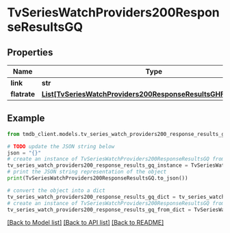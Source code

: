 # TvSeriesWatchProviders200ResponseResultsGQ


## Properties

Name | Type | Description | Notes
------------ | ------------- | ------------- | -------------
**link** | **str** |  | [optional] 
**flatrate** | [**List[TvSeriesWatchProviders200ResponseResultsGHFlatrateInner]**](TvSeriesWatchProviders200ResponseResultsGHFlatrateInner.md) |  | [optional] 

## Example

```python
from tmdb_client.models.tv_series_watch_providers200_response_results_gq import TvSeriesWatchProviders200ResponseResultsGQ

# TODO update the JSON string below
json = "{}"
# create an instance of TvSeriesWatchProviders200ResponseResultsGQ from a JSON string
tv_series_watch_providers200_response_results_gq_instance = TvSeriesWatchProviders200ResponseResultsGQ.from_json(json)
# print the JSON string representation of the object
print(TvSeriesWatchProviders200ResponseResultsGQ.to_json())

# convert the object into a dict
tv_series_watch_providers200_response_results_gq_dict = tv_series_watch_providers200_response_results_gq_instance.to_dict()
# create an instance of TvSeriesWatchProviders200ResponseResultsGQ from a dict
tv_series_watch_providers200_response_results_gq_from_dict = TvSeriesWatchProviders200ResponseResultsGQ.from_dict(tv_series_watch_providers200_response_results_gq_dict)
```
[[Back to Model list]](../README.md#documentation-for-models) [[Back to API list]](../README.md#documentation-for-api-endpoints) [[Back to README]](../README.md)


